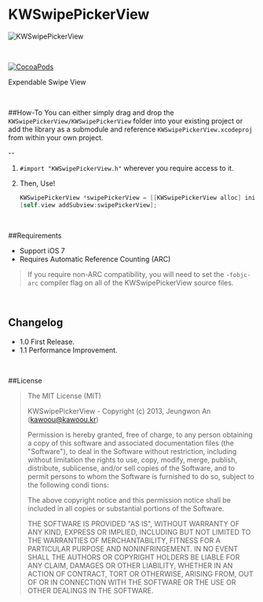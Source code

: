 KWSwipePickerView
=================

![KWSwipePickerView](https://dl.dropboxusercontent.com/u/65611701/Preview.gif)

<br />

[![CocoaPods](http://img.shields.io/cocoapods/v/JLToast.svg?style=flat)](http://cocoapods.org/?q=name%3AKWSwipePickerView%20author%3Akawoou)

Expendable Swipe View

<br />

##How-To
You can either simply drag and drop the `KWSwipePickerView/KWSwipePickerView` folder into your existing project or add the library as a submodule and reference `KWSwipePickerView.xcodeproj` from within your own project.

--
1. `#import "KWSwipePickerView.h"` wherever you require access to it.

2. Then, Use!
    ``` objective-c
    KWSwipePickerView *swipePickerView = [[KWSwipePickerView alloc] initWithFrame:CGRectMake(0, 0, 320, 100)];
    [self.view addSubview:swipePickerView];
    ```
    
<br />

##Requirements
- Support iOS 7
- Requires Automatic Reference Counting (ARC)

> If you require non-ARC compatibility, you will need to set the `-fobjc-arc` compiler flag on all of the KWSwipePickerView source files.

<br />

## Changelog

+ 1.0 First Release.
+ 1.1 Performance Improvement.

<br />

##License

> The MIT License (MIT)
>
>  KWSwipePickerView - Copyright (c) 2013, Jeungwon An (kawoou@kawoou.kr)
>
>  Permission is hereby granted, free of charge, to any person obtaining a copy of this software and associated documentation files (the "Software"), to deal in the Software without restriction, including without limitation the rights to use, copy, modify, merge, publish, distribute, sublicense, and/or sell copies of the Software, and to permit persons to whom the Software is furnished to do so, subject to the following condi tions:
>
>  The above copyright notice and this permission notice shall be included in all copies or substantial portions of the Software.
>
>  THE SOFTWARE IS PROVIDED "AS IS", WITHOUT WARRANTY OF ANY KIND, EXPRESS OR IMPLIED, INCLUDING BUT NOT LIMITED TO THE WARRANTIES OF MERCHANTABILITY, FITNESS FOR A PARTICULAR PURPOSE AND NONINFRINGEMENT. IN NO EVENT SHALL THE AUTHORS OR COPYRIGHT HOLDERS BE LIABLE FOR ANY CLAIM, DAMAGES OR OTHER LIABILITY, WHETHER IN AN ACTION OF CONTRACT, TORT OR OTHERWISE, ARISING FROM, OUT OF OR IN CONNECTION WITH THE SOFTWARE OR THE USE OR OTHER DEALINGS IN THE SOFTWARE.
